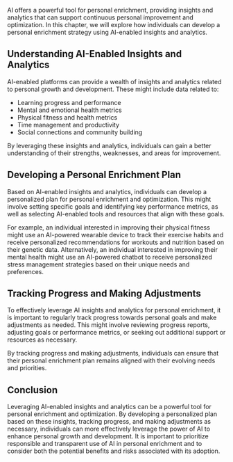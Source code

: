 
AI offers a powerful tool for personal enrichment, providing insights and analytics that can support continuous personal improvement and optimization. In this chapter, we will explore how individuals can develop a personal enrichment strategy using AI-enabled insights and analytics.

Understanding AI-Enabled Insights and Analytics
-----------------------------------------------

AI-enabled platforms can provide a wealth of insights and analytics related to personal growth and development. These might include data related to:

* Learning progress and performance
* Mental and emotional health metrics
* Physical fitness and health metrics
* Time management and productivity
* Social connections and community building

By leveraging these insights and analytics, individuals can gain a better understanding of their strengths, weaknesses, and areas for improvement.

Developing a Personal Enrichment Plan
-------------------------------------

Based on AI-enabled insights and analytics, individuals can develop a personalized plan for personal enrichment and optimization. This might involve setting specific goals and identifying key performance metrics, as well as selecting AI-enabled tools and resources that align with these goals.

For example, an individual interested in improving their physical fitness might use an AI-powered wearable device to track their exercise habits and receive personalized recommendations for workouts and nutrition based on their genetic data. Alternatively, an individual interested in improving their mental health might use an AI-powered chatbot to receive personalized stress management strategies based on their unique needs and preferences.

Tracking Progress and Making Adjustments
----------------------------------------

To effectively leverage AI insights and analytics for personal enrichment, it is important to regularly track progress towards personal goals and make adjustments as needed. This might involve reviewing progress reports, adjusting goals or performance metrics, or seeking out additional support or resources as necessary.

By tracking progress and making adjustments, individuals can ensure that their personal enrichment plan remains aligned with their evolving needs and priorities.

Conclusion
----------

Leveraging AI-enabled insights and analytics can be a powerful tool for personal enrichment and optimization. By developing a personalized plan based on these insights, tracking progress, and making adjustments as necessary, individuals can more effectively leverage the power of AI to enhance personal growth and development. It is important to prioritize responsible and transparent use of AI in personal enrichment and to consider both the potential benefits and risks associated with its adoption.
